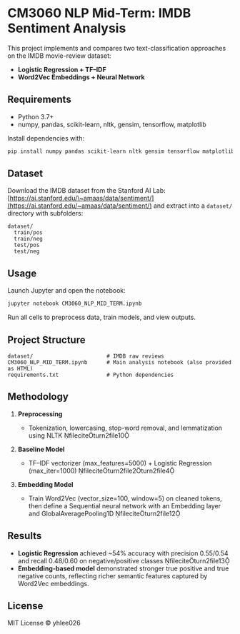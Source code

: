 # CM3060 NLP Mid-Term: IMDB Sentiment Analysis

This project implements and compares two text-classification approaches on the IMDB movie-review dataset:

* **Logistic Regression + TF–IDF**
* **Word2Vec Embeddings + Neural Network**

## Requirements

* Python 3.7+
* numpy, pandas, scikit-learn, nltk, gensim, tensorflow, matplotlib

Install dependencies with:

```bash
pip install numpy pandas scikit-learn nltk gensim tensorflow matplotlib
```

## Dataset

Download the IMDB dataset from the Stanford AI Lab:
[https://ai.stanford.edu/\~amaas/data/sentiment/](https://ai.stanford.edu/~amaas/data/sentiment/)
and extract into a `dataset/` directory with subfolders:

```
dataset/
  train/pos
  train/neg
  test/pos
  test/neg
```

## Usage

Launch Jupyter and open the notebook:

```bash
jupyter notebook CM3060_NLP_MID_TERM.ipynb
```

Run all cells to preprocess data, train models, and view outputs.

## Project Structure

```
dataset/                       # IMDB raw reviews
CM3060_NLP_MID_TERM.ipynb      # Main analysis notebook (also provided as HTML)
requirements.txt               # Python dependencies
```

## Methodology

1. **Preprocessing**

   * Tokenization, lowercasing, stop-word removal, and lemmatization using NLTK fileciteturn2file10

2. **Baseline Model**

   * TF–IDF vectorizer (max\_features=5000) + Logistic Regression (max\_iter=1000) fileciteturn2file2turn2file4

3. **Embedding Model**

   * Train Word2Vec (vector\_size=100, window=5) on cleaned tokens, then define a Sequential neural network with an Embedding layer and GlobalAveragePooling1D fileciteturn2file12

## Results

* **Logistic Regression** achieved \~54% accuracy with precision 0.55/0.54 and recall 0.48/0.60 on negative/positive classes fileciteturn2file13
* **Embedding-based model** demonstrated stronger true positive and true negative counts, reflecting richer semantic features captured by Word2Vec embeddings.

## License

MIT License © yhlee026

